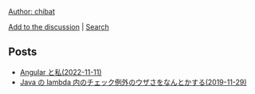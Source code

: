 
[Author: chibat](https://chibat.github.io/)

[Add to the discussion](https://github.com/chibat/blog/discussions) |
[Search](https://github.com/search?q=repo%3Achibat%2Fblog+&type=code)

## Posts
* [Angular と私(2022-11-11)](posts/angular.md)
* [Java の lambda 内のチェック例外のウザさをなんとかする(2019-11-29)](posts/check-exception.md)

